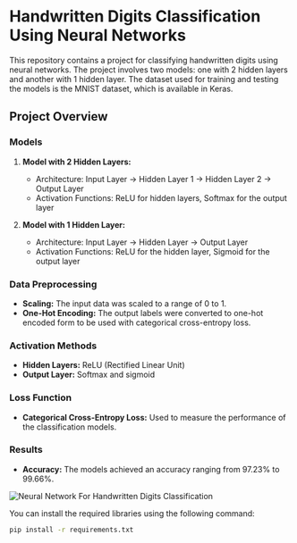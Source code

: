 # Handwritten Digits Classification Using Neural Networks

This repository contains a project for classifying handwritten digits using neural networks. The project involves two models: one with 2 hidden layers and another with 1 hidden layer. The dataset used for training and testing the models is the MNIST dataset, which is available in Keras.

## Project Overview

### Models

1. **Model with 2 Hidden Layers:**
   - Architecture: Input Layer -> Hidden Layer 1 -> Hidden Layer 2 -> Output Layer
   - Activation Functions: ReLU for hidden layers, Softmax for the output layer

2. **Model with 1 Hidden Layer:**
   - Architecture: Input Layer -> Hidden Layer -> Output Layer
   - Activation Functions: ReLU for the hidden layer, Sigmoid for the output layer

### Data Preprocessing

- **Scaling:** The input data was scaled to a range of 0 to 1.
- **One-Hot Encoding:** The output labels were converted to one-hot encoded form to be used with categorical cross-entropy loss.

### Activation Methods

- **Hidden Layers:** ReLU (Rectified Linear Unit)
- **Output Layer:** Softmax and sigmoid

### Loss Function

- **Categorical Cross-Entropy Loss:** Used to measure the performance of the classification models.

### Results

- **Accuracy:** The models achieved an accuracy ranging from 97.23% to 99.66%.

![Neural Network For Handwritten Digits Classification](https://github.com/khyatig0206/Handwritten_digits_classification/assets/160642295/3465dbf4-c580-48d8-8690-41ab45ed4894)


You can install the required libraries using the following command:

```bash
pip install -r requirements.txt
